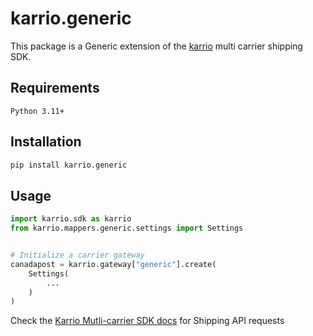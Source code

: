 # karrio.generic

This package is a Generic extension of the [karrio](https://pypi.org/project/karrio) multi carrier shipping SDK.

## Requirements

`Python 3.11+`

## Installation

```bash
pip install karrio.generic
```

## Usage

```python
import karrio.sdk as karrio
from karrio.mappers.generic.settings import Settings


# Initialize a carrier gateway
canadapost = karrio.gateway["generic"].create(
    Settings(
        ...
    )
)
```

Check the [Karrio Mutli-carrier SDK docs](https://docs.karrio.io) for Shipping API requests
